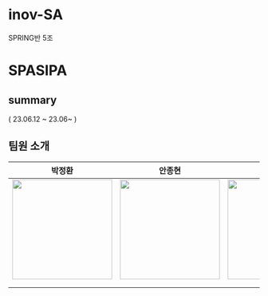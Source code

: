 # inov-SA

SPRING반 5조
# SPASIPA

## summary
( 23.06.12 ~ 23.06~ )</br>

## 팀원 소개

<table align=center>
    <thead>
        <tr >
            <th style="text-align:center;" >박정환</th>
            <th style="text-align:center;" >안종현</th>
            <th style="text-align:center;" >황은혜</th>
            <th style="text-align:center;" >조재형</th>
            <th style="text-align:center;" >강영준</th>
        </tr>
    </thead>
    <tbody>
        <tr>
            <td><img width="200" src="http://img.marieclairekorea.com/2017/01/mck_586f4006b4e9f-375x375.jpg" /> </td>
            <td><img width="200" src="http://img.marieclairekorea.com/2017/01/mck_586f3a834b707-375x375.jpg" /></td>
            <td><img width="200" src="http://img.marieclairekorea.com/2017/01/mck_586f404146910-375x375.jpg" /></td>
            <td><img width="200" src="http://img.marieclairekorea.com/2017/01/mck_586f40328a086-375x375.jpg" /></td>
            <td><img width="200" src="http://img.marieclairekorea.com/2017/01/mck_586f402a95859-375x375.jpg" /></td>
        </tr>
        <tr>
            <td><a href=""></a></td>
            <td><a href=""></a></td>
            <td><a href=""></a></td>
            <td><a href=""></a></td>
            <td><a href=""></a></td>
        </tr>
        <tr>
            <td width="200"></td>
            <td width="200"></td>
            <td width="200"></td>
            <td width="200"></td>
            <td width="200"></td>
        </tr>
    </tbody>
</table>
